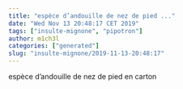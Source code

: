 ```yaml
---
title: "espèce d’andouille de nez de pied ..."
date: "Wed Nov 13 20:48:17 CET 2019"
tags: ["insulte-mignone", "pipotron"]
author: m1ch3l
categories: ["generated"]
slug: "insulte-mignone/2019-11-13-20:48:17"
---
```


espèce d’andouille de nez de pied en carton
